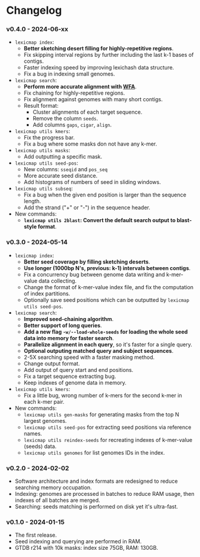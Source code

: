 # Changelog


### v0.4.0 - 2024-06-xx

- `lexicmap index`:
    - **Better sketching desert filling for highly-repetitive regions**.
    - Fix skipping interval regions by further including the last k-1 bases of contigs.
    - Faster indexing speed by improving lexichash data structure.
    - Fix a bug in indexing small genomes.
- `lexicmap search`:
    - **Perform more accurate alignment with [WFA](https://github.com/shenwei356/wfa)**.
    - Fix chaining for highly-repetitive regions.
    - Fix alignment against genomes with many short contigs.
    - Result format:
        - Cluster alignments of each target sequence.
        - Remove the column `seeds`.
        - Add columns `gaps`, `cigar`, `align`.
- `lexicmap utils kmers`:
    - Fix the progress bar.
    - Fix a bug where some masks don not have any k-mer.
- `lexicmap utils masks`:
    - Add outputting a specific mask.
- `lexicmap utils seed-pos`:
    - New columns: `sseqid` and `pos_seq`
    - More accurate seed distance.
    - Add histograms of numbers of seed in sliding windows.
- `lexicmap utils subseq`:
    - Fix a bug when the given end position is larger than the sequence length.
    - Add the strand ("+" or "-") in the sequence header.
- New commands:
    - **`lexicmap utils 2blast`: Convert the default search output to blast-style format**.

### v0.3.0 - 2024-05-14

- `lexicmap index`:
    - **Better seed coverage by filling sketching deserts**.
    - **Use longer (1000bp N's, previous: k-1) intervals between contigs**.
    - Fix a concurrency bug between genome data writing and k-mer-value data collecting.
    - Change the format of k-mer-value index file, and fix the computation of index partitions.
    - Optionally save seed positions which can be outputted by `lexicmap utils seed-pos`.
- `lexicmap search`:
    - **Improved seed-chaining algorithm**.
    - **Better support of long queries**.
    - **Add a new flag `-w/--load-whole-seeds` for loading the whole seed data into memory for faster search**.
    - **Parallelize alignment in each query**, so it's faster for a single query.
    - **Optional outputing matched query and subject sequences**.
    - 2-5X searching speed with a faster masking method.
    - Change output format.
    - Add output of query start and end positions.
    - Fix a target sequence extracting bug.
    - Keep indexes of genome data in memory.
- `lexicmap utils kmers`:
    - Fix a little bug, wrong number of k-mers for the second k-mer in each k-mer pair.
- New commands:
    - `lexicmap utils gen-masks` for generating masks from the top N largest genomes.
    - `lexicmap utils seed-pos` for extracting seed positions via reference names.
    - `lexicmap utils reindex-seeds` for recreating indexes of k-mer-value (seeds) data.
    - `lexicmap utils genomes` for list genomes IDs in the index.

### v0.2.0 - 2024-02-02

- Software architecture and index formats are redesigned to reduce searching memory occupation.
- Indexing: genomes are processed in batches to reduce RAM usage, then indexes of all batches are merged.
- Searching: seeds matching is performed on disk yet it's ultra-fast.

### v0.1.0 - 2024-01-15

- The first release.
- Seed indexing and querying are performed in RAM.
- GTDB r214 with 10k masks: index size 75GB, RAM: 130GB.
